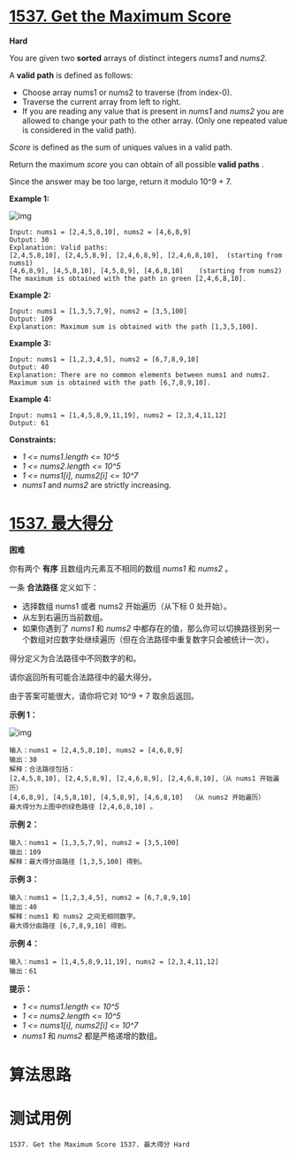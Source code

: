 # [1537. Get the Maximum Score][enTitle]

**Hard**

You are given two **sorted**  arrays of distinct integers  *nums1*  and  *nums2.* 

A **valid path**  is defined as follows:

- Choose array nums1 or nums2 to traverse (from index-0). 
- Traverse the current array from left to right. 
- If you are reading any value that is present in  *nums1*  and  *nums2*  you are allowed to change your path to the other array. (Only one repeated value is considered in the valid path).

 *Score*  is defined as the sum of uniques values in a valid path.

Return the maximum  *score*  you can obtain of all possible **valid paths** .

Since the answer may be too large, return it modulo 10^9 + 7.



**Example 1:** 

![img](https://assets.leetcode.com/uploads/2020/07/16/sample_1_1893.png)

```
Input: nums1 = [2,4,5,8,10], nums2 = [4,6,8,9]
Output: 30
Explanation: Valid paths:
[2,4,5,8,10], [2,4,5,8,9], [2,4,6,8,9], [2,4,6,8,10],  (starting from nums1)
[4,6,8,9], [4,5,8,10], [4,5,8,9], [4,6,8,10]    (starting from nums2)
The maximum is obtained with the path in green [2,4,6,8,10].

```

**Example 2:** 

```
Input: nums1 = [1,3,5,7,9], nums2 = [3,5,100]
Output: 109
Explanation: Maximum sum is obtained with the path [1,3,5,100].

```

**Example 3:** 

```
Input: nums1 = [1,2,3,4,5], nums2 = [6,7,8,9,10]
Output: 40
Explanation: There are no common elements between nums1 and nums2.
Maximum sum is obtained with the path [6,7,8,9,10].

```

**Example 4:** 

```
Input: nums1 = [1,4,5,8,9,11,19], nums2 = [2,3,4,11,12]
Output: 61

```



**Constraints:** 

-  *1 <= nums1.length <= 10^5*  
-  *1 <= nums2.length <= 10^5*  
-  *1 <= nums1[i], nums2[i] <= 10^7*  
-  *nums1*  and  *nums2*  are strictly increasing.


# [1537. 最大得分][cnTitle]

**困难**

你有两个 **有序**  且数组内元素互不相同的数组  *nums1*  和  *nums2*  。

一条 **合法路径**  定义如下：

- 选择数组 nums1 或者 nums2 开始遍历（从下标 0 处开始）。 
- 从左到右遍历当前数组。 
- 如果你遇到了  *nums1*  和  *nums2*  中都存在的值，那么你可以切换路径到另一个数组对应数字处继续遍历（但在合法路径中重复数字只会被统计一次）。

得分定义为合法路径中不同数字的和。

请你返回所有可能合法路径中的最大得分。

由于答案可能很大，请你将它对 10^9 + 7 取余后返回。



**示例 1：** 

![img](https://assets.leetcode-cn.com/aliyun-lc-upload/uploads/2020/08/02/sample_1_1893.png)

```
输入：nums1 = [2,4,5,8,10], nums2 = [4,6,8,9]
输出：30
解释：合法路径包括：
[2,4,5,8,10], [2,4,5,8,9], [2,4,6,8,9], [2,4,6,8,10],（从 nums1 开始遍历）
[4,6,8,9], [4,5,8,10], [4,5,8,9], [4,6,8,10]  （从 nums2 开始遍历）
最大得分为上图中的绿色路径 [2,4,6,8,10] 。

```

**示例 2：** 

```
输入：nums1 = [1,3,5,7,9], nums2 = [3,5,100]
输出：109
解释：最大得分由路径 [1,3,5,100] 得到。

```

**示例 3：** 

```
输入：nums1 = [1,2,3,4,5], nums2 = [6,7,8,9,10]
输出：40
解释：nums1 和 nums2 之间无相同数字。
最大得分由路径 [6,7,8,9,10] 得到。

```

**示例 4：** 

```
输入：nums1 = [1,4,5,8,9,11,19], nums2 = [2,3,4,11,12]
输出：61

```



**提示：** 

-  *1 <= nums1.length <= 10^5*  
-  *1 <= nums2.length <= 10^5*  
-  *1 <= nums1[i], nums2[i] <= 10^7*  
-  *nums1*  和  *nums2*  都是严格递增的数组。




# 算法思路

# 测试用例
```
1537. Get the Maximum Score 1537. 最大得分 Hard
```

[enTitle]: https://leetcode.com/problems/get-the-maximum-score/
[cnTitle]: https://leetcode-cn.com/problems/get-the-maximum-score/
